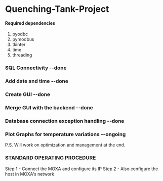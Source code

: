 # Quenching-Tank-Project

#### Required dependencies

1. pyodbc
2. pymodbus
3. tkinter
4. time
5. threading
   

### SQL Connectivity --done
### Add date and time --done
### Create GUI --done
### Merge GUI with the backend --done
### Database connection exception handling --done
### Plot Graphs for temperature variations --ongoing

P.S. Will work on optimization and management at the end.

### STANDARD OPERATING PROCEDURE
Step 1 - Connect the MOXA and configure its IP 
Step 2 - Also configure the host in MOXA's network
